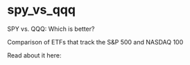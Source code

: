 # spy_vs_qqq
SPY vs. QQQ: Which is better?

Comparison of ETFs that track the S&P 500 and NASDAQ 100

Read about it here: 
